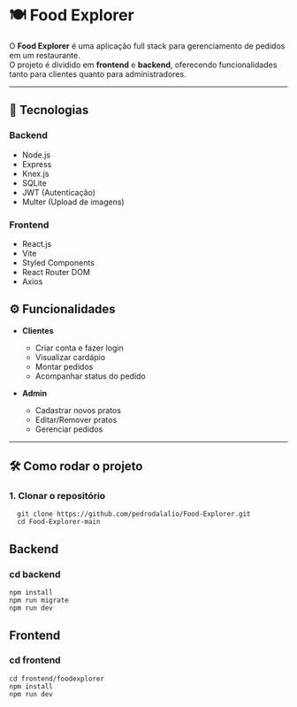 # 🍽️ Food Explorer

O **Food Explorer** é uma aplicação full stack para gerenciamento de pedidos em um restaurante.  
O projeto é dividido em **frontend** e **backend**, oferecendo funcionalidades tanto para clientes quanto para administradores.

---

## 🚀 Tecnologias

### Backend
- Node.js
- Express
- Knex.js
- SQLite
- JWT (Autenticação)
- Multer (Upload de imagens)

### Frontend
- React.js
- Vite
- Styled Components
- React Router DOM
- Axios

## ⚙️ Funcionalidades

- **Clientes**
  - Criar conta e fazer login
  - Visualizar cardápio
  - Montar pedidos
  - Acompanhar status do pedido

- **Admin**
  - Cadastrar novos pratos
  - Editar/Remover pratos
  - Gerenciar pedidos

---

## 🛠️ Como rodar o projeto

### 1. Clonar o repositório
```
  git clone https://github.com/pedrodalalio/Food-Explorer.git
  cd Food-Explorer-main
```
## Backend
### cd backend

```
npm install
npm run migrate
npm run dev
```

## Frontend
### cd frontend

```
cd frontend/foodexplorer
npm install
npm run dev
```
